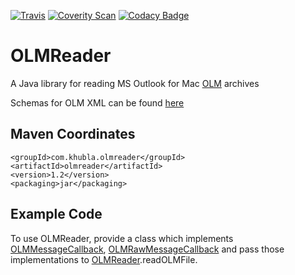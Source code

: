 [![Travis](https://travis-ci.org/teverett/OLMReader.svg?branch=master)](https://travis-ci.org/teverett/OLMReader)
[![Coverity Scan](https://img.shields.io/coverity/scan/3997.svg)](https://scan.coverity.com/projects/teverett-olmreader)
[![Codacy Badge](https://api.codacy.com/project/badge/Grade/7c1ef374e6fb42408e915a849c498798)](https://www.codacy.com/app/teverett/OLMReader?utm_source=github.com&amp;utm_medium=referral&amp;utm_content=teverett/OLMReader&amp;utm_campaign=Badge_Grade)

# OLMReader

A Java library for reading MS Outlook for Mac [OLM](https://support.office.com/en-us/article/Export-or-manually-archive-Outlook-items-281a62bf-cc42-46b1-9ad5-6bda80ca3106) archives

Schemas for OLM XML can be found [here](https://github.com/teverett/OLMReader/blob/master/src/main/resources/schema/)

Maven Coordinates
-------------------

```
<groupId>com.khubla.olmreader</groupId>
<artifactId>olmreader</artifactId>
<version>1.2</version>
<packaging>jar</packaging>
```

Example Code
-------------------

To use OLMReader, provide a class which implements [OLMMessageCallback](https://github.com/teverett/OLMReader/blob/master/src/main/java/com/khubla/olmreader/olm/OLMMessageCallback.java), [OLMRawMessageCallback](https://github.com/teverett/OLMReader/blob/master/src/main/java/com/khubla/olmreader/olm/OLMRawMessageCallback.java) and pass those implementations to [OLMReader](https://github.com/teverett/OLMReader/blob/master/src/main/java/com/khubla/olmreader/olm/OLMFile.java).readOLMFile.



